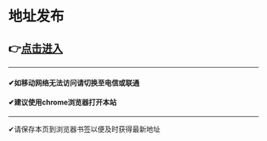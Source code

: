 # 地址发布
## 👉[点击进入](https://yjrk.cc)
-------------------
#### ✔如移动网络无法访问请切换至电信或联通
#### ✔建议使用chrome浏览器打开本站
--------------
✔请保存本页到浏览器书签以便及时获得最新地址
